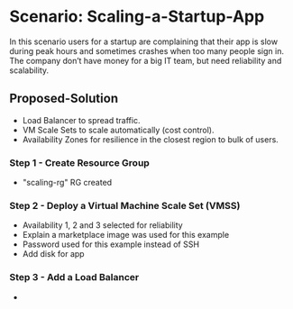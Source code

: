 # Scenario: Scaling-a-Startup-App
In this scenario users for a startup are complaining that their app is slow during peak hours and sometimes crashes when too many people sign in. The company don’t have money for a big IT team, but need reliability and scalability.

## Proposed-Solution
- Load Balancer to spread traffic.
- VM Scale Sets to scale automatically (cost control).
- Availability Zones for resilience in the closest region to bulk of users.

### Step 1 - Create Resource Group
- "scaling-rg" RG created

### Step 2 - Deploy a Virtual Machine Scale Set (VMSS)
- Availability 1, 2 and 3 selected for reliability
- Explain a marketplace image was used for this example
- Password used for this example instead of SSH
- Add disk for app

### Step 3 - Add a Load Balancer
- 